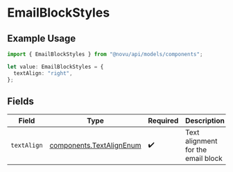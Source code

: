 # EmailBlockStyles

## Example Usage

```typescript
import { EmailBlockStyles } from "@novu/api/models/components";

let value: EmailBlockStyles = {
  textAlign: "right",
};
```

## Fields

| Field                                                                | Type                                                                 | Required                                                             | Description                                                          |
| -------------------------------------------------------------------- | -------------------------------------------------------------------- | -------------------------------------------------------------------- | -------------------------------------------------------------------- |
| `textAlign`                                                          | [components.TextAlignEnum](../../models/components/textalignenum.md) | :heavy_check_mark:                                                   | Text alignment for the email block                                   |